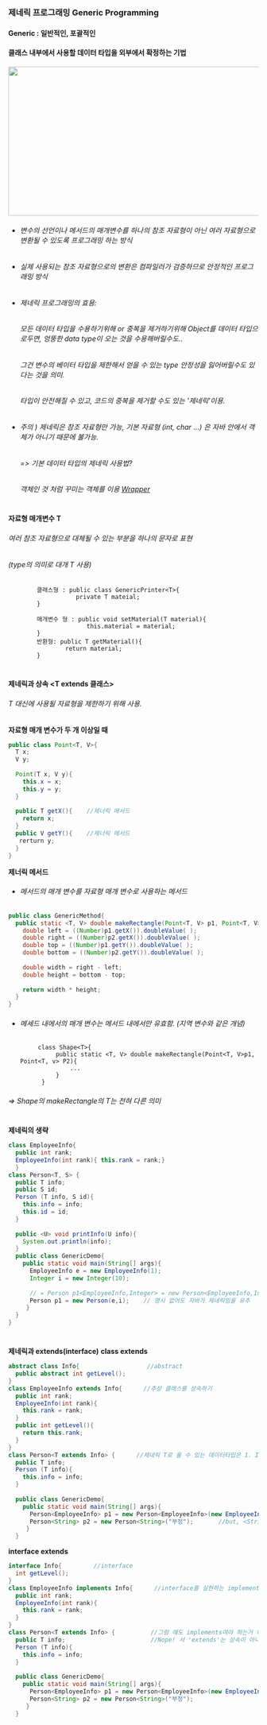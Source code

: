 ### 제네릭 프로그래밍 Generic Programming
#### Generic : 일반적인, 포괄적인
#### 클래스 내부에서 사용할 데이터 타입을 외부에서 확정하는 기법

<img src="https://user-images.githubusercontent.com/74708028/110271099-ad45e780-800a-11eb-90a4-a71e5971dbb6.jpg" width="850" height="300">

* ###### 변수의 선언이나 메서드의 매개변수를 하나의 참조 자료형이 아닌 여러 자료형으로 변환될 수 있도록 프로그래밍 하는 방식
* ###### 실제 사용되는 참조 자료형으로의 변환은 컴파일러가 검증하므로 안정적인 프로그래밍 방식
* ###### 제네릭 프로그래밍의 효용:
  ###### 모든 데이터 타입을 수용하기위해 or 중복을 제거하기위해 Object를 데이터 타입으로두면, 엉뚱한 data type이 오는 것을 수용해버릴수도..
  ###### 그건 변수의 베이터 타입을 제한해서 얻을 수 있는 type 안정성을 잃어버릴수도 있다는 것을 의미.
  ###### 타입이 안전해질 수 있고,  코드의 중복을 제거할 수도 있는 '제네릭'이용.
* ###### 주의 ) 제네릭은 참조 자료형만 가능, 기본 자료형 (int, char ...) 은 자바 안에서 객체가 아니기 때문에 불가능. 
  ######     => 기본 데이터 타입의 제네릭 사용법?
  ######        객체인 것 처럼 꾸미는 객체를 이용 [Wrapper](https://github.com/6161990/TIL/blob/main/Java/String%2C%20Wrapper%20Class.md)

#
**자료형 매개변수 T**
###### 여러 참조 자료형으로 대체될 수 있는 부분을 하나의 문자로 표현
###### (type의 의미로 대개 T 사용)
            클래스형 : public class GenericPrinter<T>{
                       private T mateial;
            }
            
            매개변수 형 : public void setMaterial(T material){
                          this.material = material;
            }
            반환형: public T getMaterial(){
                    return material;
            }
#
**제네릭과 상속 <T extends 클래스>** 
###### T 대신에 사용될 자료형을 제한하기 위해 사용. 


**자료형 매개 변수가 두 개 이상일 때**
```java
public class Point<T, V>{
  T x;
  V y;
  
  Point(T x, V y){
    this.x = x;
    this.y = y;
  }
  
  public T getX(){    //제너릭 메서드
    return x;
  }
  public V getY(){    //제너릭 메서드
   rerturn y;
  }
}
```
**제너릭 메서드**
* ###### 메서드의 매개 변수를 자료형 매개 변수로 사용하는 메서드
```java
public class GenericMethod{
  public static <T, V> double makeRectangle(Point<T, V> p1, Point<T, V> p2){
    double left = ((Number)p1.getX()).doubleValue( );
    double right = ((Number)p2.getX()).doubleValue( );
    double top = ((Number)p1.getY()).doubleValue( );
    double bottom = ((Number)p2.getY()).doubleValue( );
    
    double width = right - left;
    double height = bottom - top;
    
    return width * height;
  }
}
```
* ###### 메세드 내에서의 매개 변수는 메서드 내에서만 유효함. (지역 변수와 같은 개념)  

           class Shape<T>{
                public static <T, V> double makeRectangle(Point<T, V>p1, Point<T, v> P2){
                    ...
                }
            }
######  => Shape의 makeRectangle의 T는 전혀 다른 의미 

#
**제네릭의 생략**
```java
class EmployeeInfo{
  public int rank;
  EmployeeInfo(int rank){ this.rank = rank;}
  }
class Person<T, S> {
  public T info;
  public S id;
  Person (T info, S id){
    this.info = info;
    this.id = id;
  }
  
  public <U> void printInfo(U info){
    System.out.println(info);
  }
  public class GenericDemo{
    public static void main(String[] args){
      EmployeeInfo e = new EmployeeInfo(1);
      Integer i = new Integer(10);
      
      // = Person p1<EmployeeInfo,Integer> = new Person<EmployeeInfo,Integer>((1),id);
      Person p1 = new Person(e,i);    // 명시 없어도 자바가 제네릭임을 유추
     } 
  }
}
```
#
**제네릭과 extends(interface)**
**class extends**
```java
abstract class Info{                   //abstract 
  public abstract int getLevel();
}
class EmployeeInfo extends Info{      //추상 클래스를 상속하기
  public int rank;
  EmployeeInfo(int rank){ 
    this.rank = rank;
  }
  public int getLevel(){
    return this.rank; 
  }
}
class Person<T extends Info> {      //제네릭 T로 올 수 있는 데이터타입은 1. Info 2. EmployeeInfo
  public T info;
  Person (T info){
    this.info = info;
  }
  
  public class GenericDemo{
    public static void main(String[] args){
      Person<EmployeeInfo> p1 = new Person<EmployeeInfo>(new EmployeeInfo(1));        
      Person<String> p2 = new Person<String>("부정");       //but, <String> 은 아님. Person은 Info의 상속이니까. Error
     } 
  }
```
**interface extends**
```java
interface Info{         //interface
  int getLevel();
}
class EmployeeInfo implements Info{      //interface를 실현하는 implements
  public int rank;
  EmployeeInfo(int rank){ 
    this.rank = rank;
  }
}
class Person<T extends Info> {          //그럼 얘도 implements여야 하는거 아닌가?
  public T info;                        //Nope! 서 'extends'는 상속이 아니라 부모가 누군지 알려주는 역할
  Person (T info){
    this.info = info;
  }
  
  public class GenericDemo{
    public static void main(String[] args){
      Person<EmployeeInfo> p1 = new Person<EmployeeInfo>(new EmployeeInfo(1));
      Person<String> p2 = new Person<String>("부정");
     } 
  }
```

